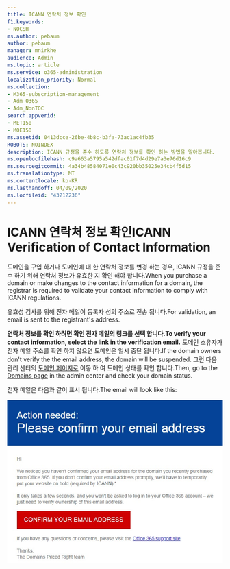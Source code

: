 ```yaml
---
title: ICANN 연락처 정보 확인
f1.keywords:
- NOCSH
ms.author: pebaum
author: pebaum
manager: mnirkhe
audience: Admin
ms.topic: article
ms.service: o365-administration
localization_priority: Normal
ms.collection:
- M365-subscription-management
- Adm_O365
- Adm_NonTOC
search.appverid:
- MET150
- MOE150
ms.assetid: 0413dcce-26be-4b8c-b3fa-73ac1ac4fb35
ROBOTS: NOINDEX
description: ICANN 규정을 준수 하도록 연락처 정보를 확인 하는 방법을 알아봅니다.
ms.openlocfilehash: c9a663a5795a542dfac01f7d4d29e7a3e76d16c9
ms.sourcegitcommit: 4a34b48584071e0c43c920bb35025e34cb4f5d15
ms.translationtype: MT
ms.contentlocale: ko-KR
ms.lasthandoff: 04/09/2020
ms.locfileid: "43212236"
---
```

# <a name="icann-verification-of-contact-information"></a><span data-ttu-id="37cd4-103">ICANN 연락처 정보 확인</span><span class="sxs-lookup"><span data-stu-id="37cd4-103">ICANN Verification of Contact Information</span></span>

<span data-ttu-id="37cd4-104">도메인을 구입 하거나 도메인에 대 한 연락처 정보를 변경 하는 경우, ICANN 규정을 준수 하기 위해 연락처 정보가 유효한 지 확인 해야 합니다.</span><span class="sxs-lookup"><span data-stu-id="37cd4-104">When you purchase a domain or make changes to the contact information for a domain, the registrar is required to validate your contact information to comply with ICANN regulations.</span></span>

<span data-ttu-id="37cd4-105">유효성 검사를 위해 전자 메일이 등록자 성의 주소로 전송 됩니다.</span><span class="sxs-lookup"><span data-stu-id="37cd4-105">For validation, an email is sent to the registrant's address.</span></span>

 <span data-ttu-id="37cd4-106">**연락처 정보를 확인 하려면 확인 전자 메일의 링크를 선택 합니다.**</span><span class="sxs-lookup"><span data-stu-id="37cd4-106">**To verify your contact information, select the link in the verification email.**</span></span> <span data-ttu-id="37cd4-107">도메인 소유자가 전자 메일 주소를 확인 하지 않으면 도메인은 일시 중단 됩니다.</span><span class="sxs-lookup"><span data-stu-id="37cd4-107">If the domain owners don't verify the the email address, the domain will be suspended.</span></span> <span data-ttu-id="37cd4-108">그런 다음 관리 센터의 [도메인 페이지로](https://admin.microsoft.com/adminportal/home?ref=Domains) 이동 하 여 도메인 상태를 확인 합니다.</span><span class="sxs-lookup"><span data-stu-id="37cd4-108">Then, go to the [Domains page](https://admin.microsoft.com/adminportal/home?ref=Domains) in the admin center and check your domain status.</span></span>

<span data-ttu-id="37cd4-109">전자 메일은 다음과 같이 표시 됩니다.</span><span class="sxs-lookup"><span data-stu-id="37cd4-109">The email will look like this:</span></span>

![전자 메일 예](../../media/8bf27c08-510c-4d49-b152-8d047d038f1f.jpg)


